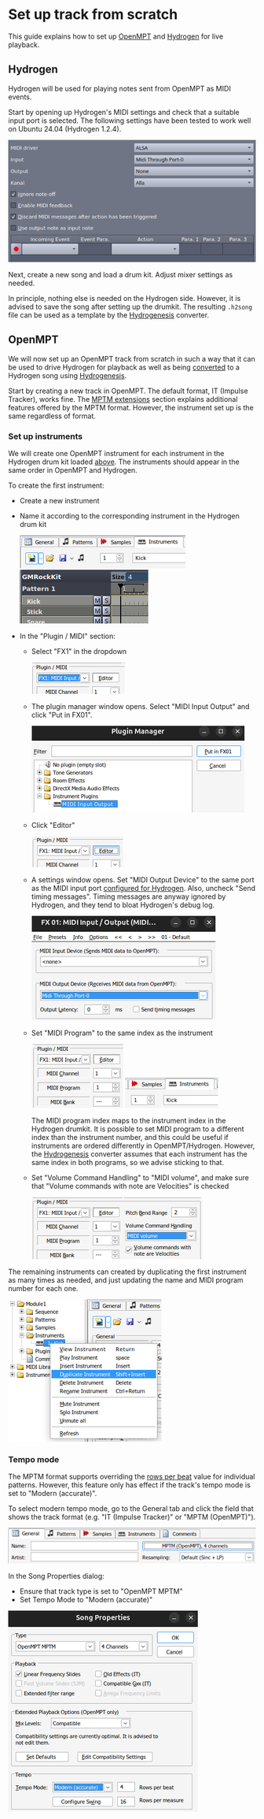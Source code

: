# Set up track from scratch

This guide explains how to set up [OpenMPT](https://openmpt.org) and [Hydrogen](http://hydrogen-music.org) for live playback.



Hydrogen
------------------------------------------------------------------------------------------

Hydrogen will be used for playing notes sent from OpenMPT as MIDI events.

Start by opening up Hydrogen's MIDI settings and check that a suitable input port is selected. The following settings have been tested to work well on Ubuntu 24.04 (Hydrogen 1.2.4).

![](./images/h2_midi_settings.png)

Next, create a new song and load a drum kit. Adjust mixer settings as needed.

In principle, nothing else is needed on the Hydrogen side. However, it is advised to save the song after setting up the drumkit. The resulting `.h2song` file can be used as a template by the [Hydrogenesis](../src/hydrogenesis.py) converter.



OpenMPT
------------------------------------------------------------------------------------------

We will now set up an OpenMPT track from scratch in such a way that it can be used to drive Hydrogen for playback as well as being [converted](./conversion.md) to a Hydrogen song using [Hydrogenesis](../src/hydrogenesis.py).

Start by creating a new track in OpenMPT. The default format, IT (Impulse Tracker), works fine. The [MPTM extensions](#mptm-extensions) section explains additional features offered by the MPTM format. However, the instrument set up is the same regardless of format.

### Set up instruments

We will create one OpenMPT instrument for each instrument in the Hydrogen drum kit loaded [above](#hydrogen). The instruments should appear in the same order in OpenMPT and Hydrogen.

To create the first instrument:

  * Create a new instrument
  * Name it according to the corresponding instrument in the Hydrogen drum kit

    ![](./images/mpt_instr_name.png) ![](./images/h2_instr_name.png)

  * In the "Plugin / MIDI" section:
      - Select "FX1" in the dropdown

        ![](./images/mpt_instr_midi_fx1.png)

      - The plugin manager window opens. Select "MIDI Input Output" and click "Put in FX01".

        ![](./images/mpt_plugin_manager_midi.png)

      - Click "Editor"

        ![](./images/mpt_instr_midi_editor.png)

      - A settings window opens. Set "MIDI Output Device" to the same port as the MIDI input port [configured for Hydrogen](#hydrogen). Also, uncheck "Send timing messages". Timing messages are anyway ignored by Hydrogen, and they tend to bloat Hydrogen's debug log.

        ![](./images/mpt_fx1_midi_output.png)

      - Set "MIDI Program" to the same index as the instrument

        ![](./images/mpt_instr_midi.png) ![](./images/mpt_instr_number.png)

        The MIDI program index maps to the instrument index in the Hydrogen drumkit. It is possible to set MIDI program to a different index than the instrument number, and this could be useful if instruments are ordered differently in OpenMPT/Hydrogen. However, the [Hydrogenesis](../src/hydrogenesis.py) converter assumes that each instrument has the same index in both programs, so we advise sticking to that.

      - Set "Volume Command Handling" to "MIDI volume", and make sure that "Volume commands with note are Velocities" is checked

        ![](./images/mpt_instr_midi_volume.png)

The remaining instruments can created by duplicating the first instrument as many times as needed, and just updating the name and MIDI program number for each one.

![](./images/mpt_duplicate_instr.png)

### Tempo mode

The MPTM format supports overriding the [rows per beat](./features.md#rows-per-beat) value for individual patterns. However, this feature only has effect if the track's tempo mode is set to "Modern (accurate)".

To select modern tempo mode, go to the General tab and click the field that shows the track format (e.g. "IT (Impulse Tracker)" or "MPTM (OpenMPT)").

![](./images/mpt_general_song_properties.png)

In the Song Properties dialog:

  * Ensure that track type is set to "OpenMPT MPTM"
  * Set Tempo Mode to "Modern (accurate)"

![](./images/mpt_song_properties.png)
